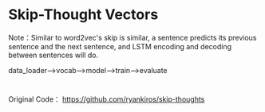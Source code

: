 # Skip-Thought Vectors

Note：Similar to word2vec's skip is similar, a sentence predicts its previous sentence and the next sentence, and LSTM encoding and decoding between sentences will do.

data_loader-->vocab-->model-->train-->evaluate

#

Original Code： https://github.com/ryankiros/skip-thoughts

